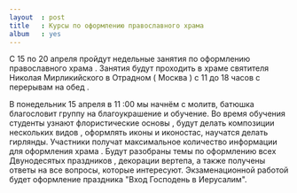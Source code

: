 ```yaml
---
layout  : post
title   : Курсы по оформлению православного храма
album   : yes
---
```

C 15 по 20 апреля пройдут недельные занятия по оформлению православного храма . Занятия будут проходить в храме святителя Николая Мирликийского в Отрадном ( Москва ) с 11 до 18 часов с перерывам на обед . 

В понедельник 15 апреля в 11 :00 мы начнём с молитв, батюшка благословит группу на благоукрашение и обучение. Во время обучения студенты узнают флористические основы , будут делать композиции нескольких видов , оформлять иконы и иконостас, научатся делать гирлянды. Участники  получат максимальное количество информации для оформления храма . Будут разобраны темы по оформлению всех Двунодесятых праздников ,  декорации вертепа, а также получены ответы на все вопросы, которые интересуют. Экзаменационной работой будет оформление праздника "Вход Господень в Иерусалим". 
